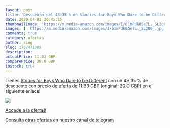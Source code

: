 ```yaml
---
layout: post
title: 'Descuento del 43.35 % en Stories for Boys Who Dare to be Differen'
date: 2020-04-01 20:45:15
thumbnailImage: 'https://m.media-amazon.com/images/I/61mPdk05e7L._SL200_.jpg'
images: [ 'https://m.media-amazon.com/images/I/61mPdk05e7L._SL200_.jpg' ]
comments: true
category: ofertas
author: ring
slug: 1787471985
description:
actualPrice: 11.33 GBP
comparePrice: 20.0 GBP
inStock: true
---
```


Tienes [Stories for Boys Who Dare to be Different](https://www.amazon.com/dp/1787471985/?tag=redken08-20) con un 43.35 % de descuento con precio de oferta de 11.33 GBP (original: 20.0 GBP) en el siguiente enlace!

[![](https://m.media-amazon.com/images/I/61mPdk05e7L._SL200_.jpg)](https://www.amazon.com/dp/1787471985/?tag=redken08-20)

[Accede a la oferta!!](https://www.amazon.com/dp/1787471985/?tag=redken08-20)

[Consulta otras ofertas en nuestro canal de telegram](https://t.me/s/ofertas25)
